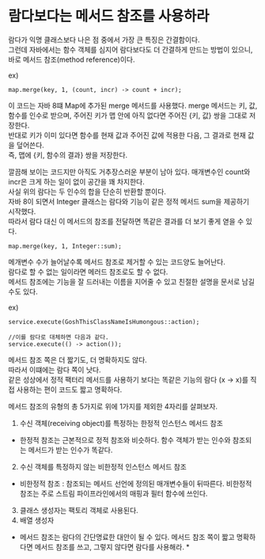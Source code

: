 <h1>람다보다는 메서드 참조를 사용하라</h1>
람다가 익명 클래스보다 나은 점 중에서 가장 큰 특징은 간결함이다.<br/>
그런데 자바에서는 함수 객체를 심지어 람다보다도 더 간결하게 만드는 방법이 있으니, 바로 메서드 참조(method reference)이다.<br/>

ex) 
```
map.merge(key, 1, (count, incr) -> count + incr);  
```

이 코드는 자바 8떄  Map에 추가된 merge 메서드를 사용했다. merge 메서드는 키, 값, 함수를 인수로 받으며, 주어진 키가 맵 안에 아직 없다면 주어진 {키, 값} 쌍을 그대로 저장한다.<br/>
반대로 키가 이미 있다면 함수를 현재 값과 주어진 값에 적용한 다음, 그 결과로 현재 값을 덮어쓴다.<br/>
즉, 맵에 {키, 함수의 결과} 쌍을 저장한다.<br/>

깔끔해 보이는 코드지만 아직도 거추장스러운 부분이 남아 있다. 매개변수인 count와 incr은 크게 하는 일이 없이 공간을 꽤 차지한다. <br/>
사실 위의 람다는 두 인수의 합을 단순히 반환할 뿐이다.<br/>
자바 8이 되면서 Integer 클래스는 람다와 기능이 같은 정적 메서드 sum을 제공하기 시작했다.<br/>
따라서 람다 대신 이 메서드의 참조를 전달하면 똑같은 결과를 더 보기 좋게 엳을 수 있다.<br/>

```
map.merge(key, 1, Integer::sum);
```

메개변수 수가 늘어날수록 메서드 참조로 제거할 수 있는 코드양도 늘어난다.<br/>
람다로 할 수 없는 일이라면 메러드 참조로도 할 수 없다.<br/>
메서드 참조에는 기능을 잘 드러내는 이름을 지어줄 수 있고 친절한 설명을 문서로 남길 수도 있다.<br/>

ex)
```
service.execute(GoshThisClassNameIsHumongous::action);

//이를 람다로 대체하면 다음과 같다.
service.execute(() -> action());
```

메서드 참조 쪽은 더 짧기도, 더 명확하지도 않다.<br/>
따라서 이떄에는 람다 쪽이 낫다.<br/>
같은  성상에서 정적 팩터리 메서드를 사용하기 보다는 똑같은 기능의 람다 (x -> x)를 직접 사용하는 편이 코드도 짧고 명확하다.<br/>

메서드 참조의 유형의 총 5가지로 위에 1가지를 제외한 4자리를 살펴보자.<br/>
1. 수신 객체(receiving object)를 특정하는 한정적 인스턴스 메서드 참조<br/>
  - 한정적 참조는 근본적으로 정적 참조와 비슷하다. 함수 객체가 받는 인수와 참조되는 메서드가 받는 인수가 똑같다.<br/>
2. 수신 객체를 특정하지 않는 비한정적 인스턴스 메서드 참조<br/>
  - 비한정적 참조 : 참조되는 메서드 선언에 정의된 매개변수들이 뒤따른다. 비한정적 참조는 주로 스트림 파이프라인에서의 매핑과 필터 함수에 쓰인다.<br/>
3. 클래스 생성자는 팩토리 객체로 사용된다.<br/>
4. 배열 생성자<br/>

* 메서드 참조는 람다의 간단명료한 대안이 될 수 있다. 메서드 참조 쪽이 짧고 명확하다면 메서드 참조를 쓰고, 그렇지 않다면 람다를 사용해라. * 
 


